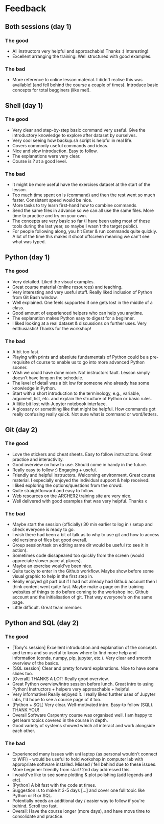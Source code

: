 # Feedback

## Both sessions (day 1)

### The good
 - All instructors very helpful and approachable! Thanks :) Interesting!
 - Excellent arranging the training. Well structured with good examples.

### The bad
 - More reference to online lesson material. I didn't realise this was available! (and fell behind the course a couple of times). Introduce basic concepts for total begginers (like me!).

## Shell (day 1)

### The good

 - Very clear and step-by-step basic command very useful. Give the introductory knowledge to explore after dataset by ourselves.
 - Very cool seeing how backup.sh script is helpful in real life.
 - Covers commonly useful commands and ideas.
 - Nice and slow introduction. Easy to follow.
 - The explanations were very clear.
 - Course is ? at a good level.

### The bad
 - It might be more useful have the exercises dataset at the start of the lesson.
 - Too much time spent on ls (command) and then the rest went so much faster. Consistent speed would be nice.
 - More tasks to try learn first-hand how to combine commands.
 - Send the same files in advance so we can all use the same files. More time to practice and try on your own.
 - The concepts are very basic so far (I have been using most of these tools during the last year, so maybe I wasn't the target public).
 - For people following along, you hit Enter & run commands quite quickly. A lot of the time this makes it shoot offscreen meaning we can't see what was typed.

## Python (day 1)

### The good
 - Very detailed. Liked the visual examples.
 - Great course material (online resources) and teaching.
 - Very interesting and very useful stuff. Really liked inclusion of Python from Git Bash window.
 - Well explained. One feels supported if one gets lost in the middle of a class.
 - Good amount of experienced helpers who can help you anytime.
 - The explanation makes Python easy to digest for a beginner.
 - I liked looking at a real dataset & discussions on further uses. Very enthusiastic! Thanks for the workshop!

### The bad
 - A bit too fast.
 - Playing with prints and absolute fundamentals of Python could be a pre-requisite of course to enable us to go into more advanced Python sooner.
 - Wish we could have done more. Not instructors fault. Lesson simply doesn't have long on the schedule.
 - The level of detail was a bit low for someone who already has some knowledge in Python.
 - Start with a short introduction to the terminology, e.g., variable, argument, list, etc. and explain the structure of Python or basic rules.
 - A little bit lost with Jupyter notebook interface.
 - A glossary or something like that might be helpful. How commands got really confusing really quick. Not sure what is command or word/letters.

## Git (day 2)

### The good

 - Love the stickers and cheat sheets. Easy to follow instructions. Great practice and interactivity.
 - Good overview on how to use. Should come in handy in the future.
 - Really easy to follow :) Engaging + useful.
 - Friendly and helpful instructors. Welcoming environment. Great course material. I especially enjoyed the individual support & help received.
 - I liked exploring the options/questions from the crowd.
 - Quite straightforward and easy to follow.
 - Web resources on the ARCHER2 training site are very nice.
 - Well delivered with good examples that was very helpful. Thanks x

### The bad

 - Maybe start the session (officially) 30 min earlier to log in / setup and check everyone is ready to go.
 - I wish there had been a bit of talk as to why to use git and how to access old versions of files but good overall.
 - Group session/task on editing same dir would be useful (to see it in action).
 - Sometimes code dissapeared too quickly from the screen (would appreciate slower pace at places).
 - Maybe an exercise would've been nice.
 - Quite tucky to enter in the Github workflow. Maybe show before some visual graphic to help in the first step in.
 - Really enjoyed git part but if I had not already had Github account then I think content went quite fast. Maybe make a page on the training websites of things to do before coming to the workshop inc. Github account and the initialisation of git. That way everyone's on the same page.
 - Little difficult. Great team member.

## Python and SQL (day 2)

### The good
 - [Tony's session] Excellent introduction and explanation of the concepts and terms and so useful to know where to find more help and information (conda, numpy, pip, jupyter, etc.). Very clear and smooth overview of the basics.
 - [SQL session] Clear and pretty forward explanations. Nice to have some slides too.
 - [Overall] THANKS A LOT! Really good overview.
 - Great Python overview/intro session before lunch. Great intro to using Python! Instructors + helpers very approachable + helpful.
 - Very informative! Really enjoyed it. I really liked further uses of Jupyter labs, I'd hope to see a course page of it too.
 - [Python + SQL] Very clear. Well-motivated intro. Easy-to follow (SQL). THANK YOU!
 - Overall Software Carpentry course was organised well. I am happy to get learn topics covered in the course in depth.
 - Good variety of systems showed which all interact and work alongside each other.

### The bad
  - Experienced many issues with uni laptop (as personal wouldn't connect to WiFi) - would be useful to hold workshop in computer lab with appropriate software installed. Missed / fell behind due to these issues. More beginner friendly from start! 2nd day addressed this.
 - I would've like to see some plotting & plot polishing (add legends and etc).
 - [Python] A bit fast with the code at times.
 - Suggestion is to make it 3-5 days [...] and cover one full topic like Python or R or SQL.
 - Potentially needs an additional day / easier way to follow if you're behind. Scroll too fast.
 - Overall: Have the course longer (more days), and have move time to consolidate and practice.
